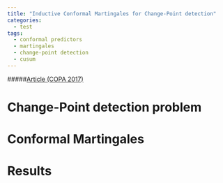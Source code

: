 ```yaml
---
title: "Inductive Conformal Martingales for Change-Point detection"
categories:
  - test
tags:
  - conformal predictors
  - martingales
  - change-point detection
  - cusum
---
```


#####[Article (COPA 2017)](https://arxiv.org/pdf/1706.03415.pdf)

# Change-Point detection problem

# Conformal Martingales

# Results
